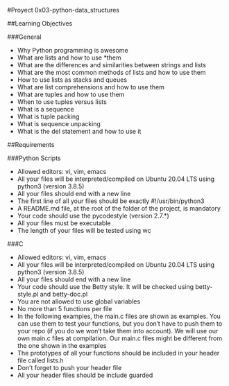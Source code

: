 #Proyect 0x03-python-data_structures

##Learning Objectives

###General

*    Why Python programming is awesome
*    What are lists and how to use *them
*    What are the differences and similarities between strings and lists
*    What are the most common methods of lists and how to use them
*    How to use lists as stacks and queues
*    What are list comprehensions and how to use them
*    What are tuples and how to use them
*    When to use tuples versus lists
*    What is a sequence
*    What is tuple packing
*    What is sequence unpacking
*    What is the del statement and how to use it

##Requirements

###Python Scripts

*    Allowed editors: vi, vim, emacs
*    All your files will be interpreted/compiled on Ubuntu 20.04 LTS using python3 (version 3.8.5)
*    All your files should end with a new line
*    The first line of all your files should be exactly #!/usr/bin/python3
*    A README.md file, at the root of the folder of the project, is mandatory
*    Your code should use the pycodestyle (version 2.7.*)
*    All your files must be executable
*    The length of your files will be tested using wc

###C

*    Allowed editors: vi, vim, emacs
*    All your files will be interpreted/compiled on Ubuntu 20.04 LTS using python3 (version 3.8.5)
*    All your files should end with a new line
*    Your code should use the Betty style. It will be checked using betty-style.pl and betty-doc.pl
*    You are not allowed to use global variables
*    No more than 5 functions per file
*    In the following examples, the main.c files are shown as examples. You can use them to test your functions, but you don’t have to push them to your repo (if you do we won’t take them into account). We will use our own main.c files at compilation. Our main.c files might be different from the one shown in the examples
*    The prototypes of all your functions should be included in your header file called lists.h
*    Don’t forget to push your header file
*    All your header files should be include guarded

